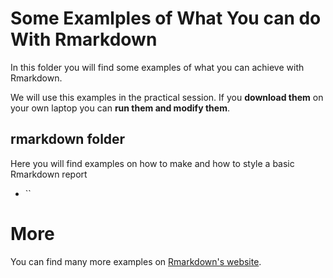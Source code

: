 # Some Examlples of What You can do With Rmarkdown

In this folder you will find some examples of what you can achieve with Rmarkdown.

We will use this examples in the practical session. If you **download them** on your own laptop you can **run them and modify them**.

## rmarkdown folder

Here you will find examples on how to make and how to style a basic Rmarkdown report

- ``


# More

You can find many more examples on [Rmarkdown's website](https://rmarkdown.rstudio.com/index.html).